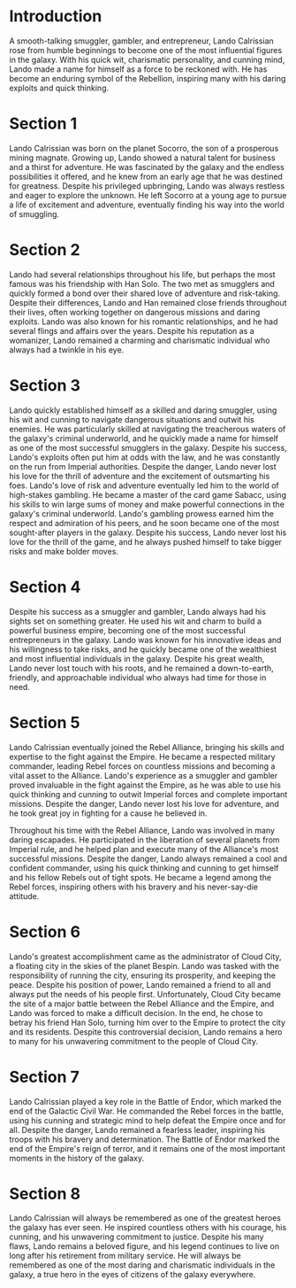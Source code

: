 # Introduction

A smooth-talking smuggler, gambler, and entrepreneur, Lando Calrissian rose from humble beginnings to become one of the most influential figures in the galaxy.
With his quick wit, charismatic personality, and cunning mind, Lando made a name for himself as a force to be reckoned with.
He has become an enduring symbol of the Rebellion, inspiring many with his daring exploits and quick thinking.

# Section 1

Lando Calrissian was born on the planet Socorro, the son of a prosperous mining magnate.
Growing up, Lando showed a natural talent for business and a thirst for adventure.
He was fascinated by the galaxy and the endless possibilities it offered, and he knew from an early age that he was destined for greatness.
Despite his privileged upbringing, Lando was always restless and eager to explore the unknown.
He left Socorro at a young age to pursue a life of excitement and adventure, eventually finding his way into the world of smuggling.

# Section 2

Lando had several relationships throughout his life, but perhaps the most famous was his friendship with Han Solo.
The two met as smugglers and quickly formed a bond over their shared love of adventure and risk-taking.
Despite their differences, Lando and Han remained close friends throughout their lives, often working together on dangerous missions and daring exploits.
Lando was also known for his romantic relationships, and he had several flings and affairs over the years.
Despite his reputation as a womanizer, Lando remained a charming and charismatic individual who always had a twinkle in his eye.

# Section 3

Lando quickly established himself as a skilled and daring smuggler, using his wit and cunning to navigate dangerous situations and outwit his enemies.
He was particularly skilled at navigating the treacherous waters of the galaxy's criminal underworld, and he quickly made a name for himself as one of the most successful smugglers in the galaxy.
Despite his success, Lando's exploits often put him at odds with the law, and he was constantly on the run from Imperial authorities.
Despite the danger, Lando never lost his love for the thrill of adventure and the excitement of outsmarting his foes.
Lando's love of risk and adventure eventually led him to the world of high-stakes gambling.
He became a master of the card game Sabacc, using his skills to win large sums of money and make powerful connections in the galaxy's criminal underworld.
Lando's gambling prowess earned him the respect and admiration of his peers, and he soon became one of the most sought-after players in the galaxy.
Despite his success, Lando never lost his love for the thrill of the game, and he always pushed himself to take bigger risks and make bolder moves.

# Section 4

Despite his success as a smuggler and gambler, Lando always had his sights set on something greater.
He used his wit and charm to build a powerful business empire, becoming one of the most successful entrepreneurs in the galaxy.
Lando was known for his innovative ideas and his willingness to take risks, and he quickly became one of the wealthiest and most influential individuals in the galaxy.
Despite his great wealth, Lando never lost touch with his roots, and he remained a down-to-earth, friendly, and approachable individual who always had time for those in need.

# Section 5

Lando Calrissian eventually joined the Rebel Alliance, bringing his skills and expertise to the fight against the Empire.
He became a respected military commander, leading Rebel forces on countless missions and becoming a vital asset to the Alliance.
Lando's experience as a smuggler and gambler proved invaluable in the fight against the Empire, as he was able to use his quick thinking and cunning to outwit Imperial forces and complete important missions.
Despite the danger, Lando never lost his love for adventure, and he took great joy in fighting for a cause he believed in.

Throughout his time with the Rebel Alliance, Lando was involved in many daring escapades.
He participated in the liberation of several planets from Imperial rule, and he helped plan and execute many of the Alliance's most successful missions.
Despite the danger, Lando always remained a cool and confident commander, using his quick thinking and cunning to get himself and his fellow Rebels out of tight spots.
He became a legend among the Rebel forces, inspiring others with his bravery and his never-say-die attitude.

# Section 6

Lando's greatest accomplishment came as the administrator of Cloud City, a floating city in the skies of the planet Bespin.
Lando was tasked with the responsibility of running the city, ensuring its prosperity, and keeping the peace.
Despite his position of power, Lando remained a friend to all and always put the needs of his people first.
Unfortunately, Cloud City became the site of a major battle between the Rebel Alliance and the Empire, and Lando was forced to make a difficult decision.
In the end, he chose to betray his friend Han Solo, turning him over to the Empire to protect the city and its residents.
Despite this controversial decision, Lando remains a hero to many for his unwavering commitment to the people of Cloud City.

# Section 7

Lando Calrissian played a key role in the Battle of Endor, which marked the end of the Galactic Civil War.
He commanded the Rebel forces in the battle, using his cunning and strategic mind to help defeat the Empire once and for all.
Despite the danger, Lando remained a fearless leader, inspiring his troops with his bravery and determination.
The Battle of Endor marked the end of the Empire's reign of terror, and it remains one of the most important moments in the history of the galaxy.

# Section 8

Lando Calrissian will always be remembered as one of the greatest heroes the galaxy has ever seen.
He inspired countless others with his courage, his cunning, and his unwavering commitment to justice.
Despite his many flaws, Lando remains a beloved figure, and his legend continues to live on long after his retirement from military service.
He will always be remembered as one of the most daring and charismatic individuals in the galaxy, a true hero in the eyes of citizens of the galaxy everywhere.
